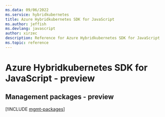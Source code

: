 ```yaml
---
ms.data: 09/06/2022
ms.service: hybridkubernetes
title: Azure Hybridkubernetes SDK for JavaScript
ms.author: jeffish
ms.devlang: javascript
author: xirzec
description: Reference for Azure Hybridkubernetes SDK for JavaScript
ms.topic: reference
---
```

# Azure Hybridkubernetes SDK for JavaScript - preview

## Management packages - preview
[!INCLUDE [mgmt-packages](hybridkubernetes-mgmt-index.md)]
